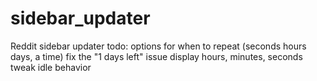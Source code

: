 # sidebar_updater
Reddit sidebar updater
todo:
options for when to repeat (seconds hours days, a time)
fix the "1 days left" issue
display hours, minutes, seconds
tweak idle behavior
